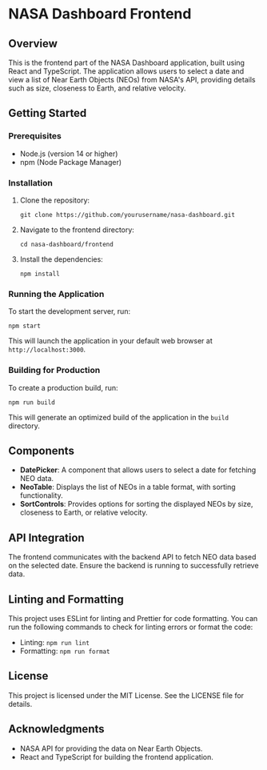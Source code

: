 # NASA Dashboard Frontend

## Overview
This is the frontend part of the NASA Dashboard application, built using React and TypeScript. The application allows users to select a date and view a list of Near Earth Objects (NEOs) from NASA's API, providing details such as size, closeness to Earth, and relative velocity.

## Getting Started

### Prerequisites
- Node.js (version 14 or higher)
- npm (Node Package Manager)

### Installation
1. Clone the repository:
   ```
   git clone https://github.com/yourusername/nasa-dashboard.git
   ```
2. Navigate to the frontend directory:
   ```
   cd nasa-dashboard/frontend
   ```
3. Install the dependencies:
   ```
   npm install
   ```

### Running the Application
To start the development server, run:
```
npm start
```
This will launch the application in your default web browser at `http://localhost:3000`.

### Building for Production
To create a production build, run:
```
npm run build
```
This will generate an optimized build of the application in the `build` directory.

## Components
- **DatePicker**: A component that allows users to select a date for fetching NEO data.
- **NeoTable**: Displays the list of NEOs in a table format, with sorting functionality.
- **SortControls**: Provides options for sorting the displayed NEOs by size, closeness to Earth, or relative velocity.

## API Integration
The frontend communicates with the backend API to fetch NEO data based on the selected date. Ensure the backend is running to successfully retrieve data.

## Linting and Formatting
This project uses ESLint for linting and Prettier for code formatting. You can run the following commands to check for linting errors or format the code:
- Linting: `npm run lint`
- Formatting: `npm run format`

## License
This project is licensed under the MIT License. See the LICENSE file for details.

## Acknowledgments
- NASA API for providing the data on Near Earth Objects.
- React and TypeScript for building the frontend application.